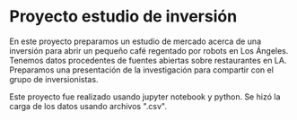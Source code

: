 # Proyecto estudio de inversión

En este proyecto preparamos un estudio de mercado acerca de una inversión para abrir un pequeño café regentado por robots en Los Ángeles. Tenemos datos procedentes de fuentes abiertas sobre restaurantes en LA.
Preparamos una presentación de la investigación para compartir con el grupo de inversionistas.

Este proyecto fue realizado usando jupyter notebook y python. Se hizó la carga de los datos usando archivos ".csv".